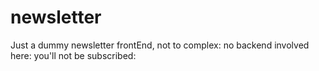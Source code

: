 # newsletter
Just a dummy newsletter frontEnd, not to complex: no backend involved here: you'll not be subscribed:
